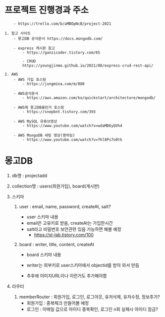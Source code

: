# 프로젝트 진행경과 주소
        - https://trello.com/b/aMBOpNcB/project-2021

    1. 참고 사이트
        - 몽고DB 공식문서 https://docs.mongodb.com/

        - express 게시판 참고
            - https://ganzicoder.tistory.com/65

            - CRUD
            https://youngjinmo.github.io/2021/08/express-crud-rest-api/

    2. AWS
        - AWS 가입 포스팅
            - https://jungmina.com/m/888
            
        - AWS공식문서
            - https://aws.amazon.com/ko/quickstart/architecture/mongodb/

        - AWS에 몽고DB올린거 포스팅
            - https://snepbnt.tistory.com/393

        - AWS MySQL 유튜브영상
            - https://www.youtube.com/watch?v=wdaMD6yQVh4

        - AWS MongoDB 세팅 영상(영어임)
            - https://www.youtube.com/watch?v=fhl8Ps7o0tk


# 몽고DB 
1. db명 : projectadd

2. collection명 : users(회원가입), board(게시판)

3. 스키마
    1) user : email, name, password, createAt, salt?
        - user 스키마 내용
        - email은 고유키로 받음, createAt는 가입한시간
        - salt라고 비밀번호 보안관련 있음 가능하면 해볼 예정
            - https://st-lab.tistory.com/100

    2) board : writer, title, content, createAt
        - board 스키마 내용
        - writer는 외부키로 user스키마에서 objectid를 받아 와서 만듬

        - 추후에 이미지URL이나 이런거도 추가해야함

4. 라우터
    1) memberRouter : 회원가입, 로그인, 로그아웃, 유저삭제, 유저수정, 정보추가?
        - 회원가입 : 중복체크 만들어볼 예정
        - 로그인 : 이메일 값으로 아이디 중복확인, 로그인 n회 실패시 아이디 잠금?
